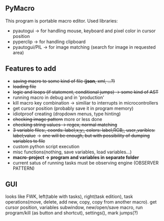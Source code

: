 ## PyMacro
This program is portable macro editor. Used libraries:
- pyautogui -> for handling mouse, keyboard and pixel color in cursor position
- pyperclip -> for handling clipboard
- pyautogui/PIL -> for image matching (search for image in requested area)

## Features to add
- ~~saving macro to some kind of file (**json**, xml, ...?)~~
- ~~loading file~~
- ~~logic and loops (if statement, conditional jumps) -> some kind of AST~~
- running macro in debug and in 'production'
- kill macro key combination -> similiar to interrupts in microcontrollers
- get cursor position (probably save it in program memory)
- idiotproof creating (dropdown menus, type hinting)
- ~~checking image pattern~~ more or less done
- ~~checking string values -> regex, normal matching~~
- ~~3 variable files:, coords: label;x;y;,  colors: label;RGB;, user_varibles: label;value~~ -> ~~one will be enough, but with possibility of dumping variables to file~~
- custom python script execution
- misc functions(nothing, save variables, load variables...)
- **macro-project -> program and variables in separate folder**
- current satus of running tasks must be observing engine (OBSERVER PATTERN)

## GUI
looks like FWK, left(table with tasks), right(task edition), task operations(move, delete, add new, copy, copy from another macro). get cursor position, variables subwindow, new/open/save macro, run program/kill (as button and shortcut), settings(), mark jumps(?) 
